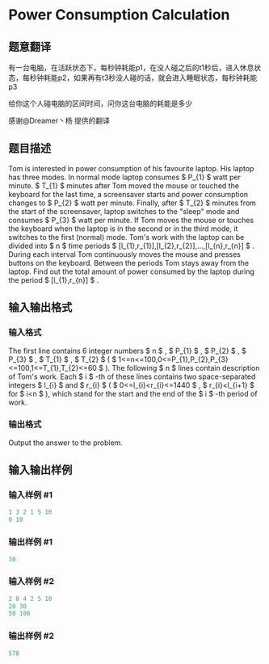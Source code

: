 # Power Consumption Calculation

## 题意翻译

有一台电脑，在活跃状态下，每秒钟耗能p1，在没人碰之后的t1秒后，进入休息状态，每秒钟耗能p2，如果再有t3秒没人碰的话，就会进入睡眠状态，每秒钟耗能p3

给你这个人碰电脑的区间时间，问你这台电脑的耗能是多少

感谢@Dreamer丶杨 提供的翻译

## 题目描述

Tom is interested in power consumption of his favourite laptop. His laptop has three modes. In normal mode laptop consumes $ P_{1} $ watt per minute. $ T_{1} $ minutes after Tom moved the mouse or touched the keyboard for the last time, a screensaver starts and power consumption changes to $ P_{2} $ watt per minute. Finally, after $ T_{2} $ minutes from the start of the screensaver, laptop switches to the "sleep" mode and consumes $ P_{3} $ watt per minute. If Tom moves the mouse or touches the keyboard when the laptop is in the second or in the third mode, it switches to the first (normal) mode. Tom's work with the laptop can be divided into $ n $ time periods $ [l_{1},r_{1}],[l_{2},r_{2}],...,[l_{n},r_{n}] $ . During each interval Tom continuously moves the mouse and presses buttons on the keyboard. Between the periods Tom stays away from the laptop. Find out the total amount of power consumed by the laptop during the period $ [l_{1},r_{n}] $ .

## 输入输出格式

### 输入格式

The first line contains 6 integer numbers $ n $ , $ P_{1} $ , $ P_{2} $ , $ P_{3} $ , $ T_{1} $ , $ T_{2} $ ( $ 1<=n<=100,0<=P_{1},P_{2},P_{3}<=100,1<=T_{1},T_{2}<=60 $ ). The following $ n $ lines contain description of Tom's work. Each $ i $ -th of these lines contains two space-separated integers $ l_{i} $ and $ r_{i} $ ( $ 0<=l_{i}<r_{i}<=1440 $ , $ r_{i}<l_{i+1} $ for $ i<n $ ), which stand for the start and the end of the $ i $ -th period of work.

### 输出格式

Output the answer to the problem.

## 输入输出样例

### 输入样例 #1

```cpp
1 3 2 1 5 10
0 10

```
### 输出样例 #1

```cpp
30
```


### 输入样例 #2

```cpp
2 8 4 2 5 10
20 30
50 100

```
### 输出样例 #2

```cpp
570
```


